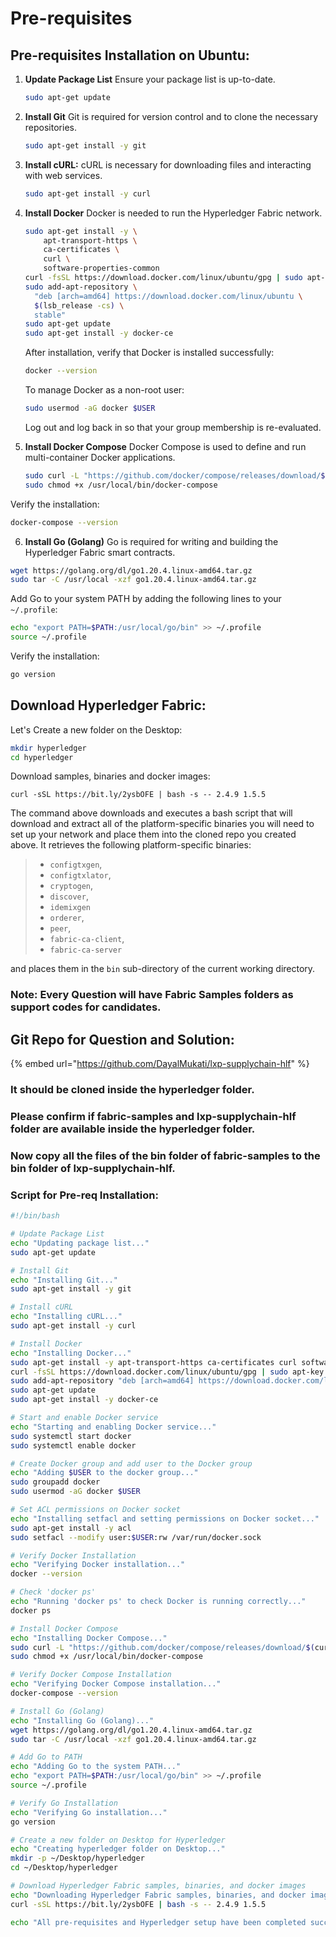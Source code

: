 # Pre-requisites

## Pre-requisites Installation on Ubuntu:

1.  **Update Package List** Ensure your package list is up-to-date.

    ```bash
    sudo apt-get update
    ```
2.  **Install Git** Git is required for version control and to clone the necessary repositories.

    ```bash
    sudo apt-get install -y git
    ```
3.  **Install cURL:** cURL is necessary for downloading files and interacting with web services.

    ```bash
    sudo apt-get install -y curl
    ```
4.  **Install Docker** Docker is needed to run the Hyperledger Fabric network.

    ```bash
    sudo apt-get install -y \
        apt-transport-https \
        ca-certificates \
        curl \
        software-properties-common
    curl -fsSL https://download.docker.com/linux/ubuntu/gpg | sudo apt-key add -
    sudo add-apt-repository \
      "deb [arch=amd64] https://download.docker.com/linux/ubuntu \
      $(lsb_release -cs) \
      stable"
    sudo apt-get update
    sudo apt-get install -y docker-ce
    ```

    After installation, verify that Docker is installed successfully:

    ```bash
    docker --version
    ```

    To manage Docker as a non-root user:

    ```bash
    sudo usermod -aG docker $USER
    ```

    Log out and log back in so that your group membership is re-evaluated.
5.  **Install Docker Compose** Docker Compose is used to define and run multi-container Docker applications.

    ```bash
    sudo curl -L "https://github.com/docker/compose/releases/download/$(curl -s https://api.github.com/repos/docker/compose/releases/latest | grep -oP '"tag_name": "\K(.*)(?=")')/docker-compose-$(uname -s)-$(uname -m)" -o /usr/local/bin/docker-compose
    sudo chmod +x /usr/local/bin/docker-compose
    ```



Verify the installation:

```bash
docker-compose --version
```

6. **Install Go (Golang)** Go is required for writing and building the Hyperledger Fabric smart contracts.

```bash
wget https://golang.org/dl/go1.20.4.linux-amd64.tar.gz
sudo tar -C /usr/local -xzf go1.20.4.linux-amd64.tar.gz
```

Add Go to your system PATH by adding the following lines to your `~/.profile`:

```bash
echo "export PATH=$PATH:/usr/local/go/bin" >> ~/.profile
source ~/.profile
```

Verify the installation:

```bash
go version
```



## Download Hyperledger Fabric:

Let's Create a new folder on the Desktop:

```bash
mkdir hyperledger
cd hyperledger
```

Download samples, binaries and docker images:

```
curl -sSL https://bit.ly/2ysbOFE | bash -s -- 2.4.9 1.5.5
```

The command above downloads and executes a bash script that will download and extract all of the platform-specific binaries you will need to set up your network and place them into the cloned repo you created above. It retrieves the following platform-specific binaries:

> * `configtxgen`,
> * `configtxlator`,
> * `cryptogen`,
> * `discover`,
> * `idemixgen`
> * `orderer`,
> * `peer`,
> * `fabric-ca-client`,
> * `fabric-ca-server`

and places them in the `bin` sub-directory of the current working directory.

### Note: Every Question will have Fabric Samples folders as support codes for candidates.&#x20;





## Git Repo for Question and Solution:

{% embed url="https://github.com/DayalMukati/lxp-supplychain-hlf" %}

### It should be cloned inside the hyperledger folder.

### Please confirm if fabric-samples and lxp-supplychain-hlf folder are available inside the hyperledger folder.&#x20;

### Now copy all the files of the bin folder of fabric-samples to the bin folder of lxp-supplychain-hlf.&#x20;

### Script for Pre-req Installation:&#x20;

```sh
#!/bin/bash

# Update Package List
echo "Updating package list..."
sudo apt-get update

# Install Git
echo "Installing Git..."
sudo apt-get install -y git

# Install cURL
echo "Installing cURL..."
sudo apt-get install -y curl

# Install Docker
echo "Installing Docker..."
sudo apt-get install -y apt-transport-https ca-certificates curl software-properties-common
curl -fsSL https://download.docker.com/linux/ubuntu/gpg | sudo apt-key add -
sudo add-apt-repository "deb [arch=amd64] https://download.docker.com/linux/ubuntu $(lsb_release -cs) stable"
sudo apt-get update
sudo apt-get install -y docker-ce

# Start and enable Docker service
echo "Starting and enabling Docker service..."
sudo systemctl start docker
sudo systemctl enable docker

# Create Docker group and add user to the Docker group
echo "Adding $USER to the docker group..."
sudo groupadd docker
sudo usermod -aG docker $USER

# Set ACL permissions on Docker socket
echo "Installing setfacl and setting permissions on Docker socket..."
sudo apt-get install -y acl
sudo setfacl --modify user:$USER:rw /var/run/docker.sock

# Verify Docker Installation
echo "Verifying Docker installation..."
docker --version

# Check 'docker ps'
echo "Running 'docker ps' to check Docker is running correctly..."
docker ps

# Install Docker Compose
echo "Installing Docker Compose..."
sudo curl -L "https://github.com/docker/compose/releases/download/$(curl -s https://api.github.com/repos/docker/compose/releases/latest | grep -oP '"tag_name": "\K(.*)(?=")')/docker-compose-$(uname -s)-$(uname -m)" -o /usr/local/bin/docker-compose
sudo chmod +x /usr/local/bin/docker-compose

# Verify Docker Compose Installation
echo "Verifying Docker Compose installation..."
docker-compose --version

# Install Go (Golang)
echo "Installing Go (Golang)..."
wget https://golang.org/dl/go1.20.4.linux-amd64.tar.gz
sudo tar -C /usr/local -xzf go1.20.4.linux-amd64.tar.gz

# Add Go to PATH
echo "Adding Go to the system PATH..."
echo "export PATH=$PATH:/usr/local/go/bin" >> ~/.profile
source ~/.profile

# Verify Go Installation
echo "Verifying Go installation..."
go version

# Create a new folder on Desktop for Hyperledger
echo "Creating hyperledger folder on Desktop..."
mkdir -p ~/Desktop/hyperledger
cd ~/Desktop/hyperledger

# Download Hyperledger Fabric samples, binaries, and docker images
echo "Downloading Hyperledger Fabric samples, binaries, and docker images..."
curl -sSL https://bit.ly/2ysbOFE | bash -s -- 2.4.9 1.5.5

echo "All pre-requisites and Hyperledger setup have been completed successfully."

```
